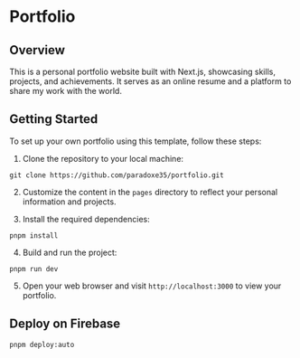 # Portfolio

## Overview

This is a personal portfolio website built with Next.js, showcasing skills, projects, and achievements. It serves as an online resume and a platform to share my work with the world.

## Getting Started

To set up your own portfolio using this template, follow these steps:

1. Clone the repository to your local machine:

```shell
git clone https://github.com/paradoxe35/portfolio.git
```

2. Customize the content in the `pages` directory to reflect your personal information and projects.

3. Install the required dependencies:

```shell
pnpm install
```

4. Build and run the project:

```shell
pnpm run dev
```

5. Open your web browser and visit `http://localhost:3000` to view your portfolio.

## Deploy on Firebase

```bash
pnpm deploy:auto
```
